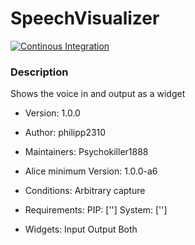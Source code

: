 # SpeechVisualizer

[![Continous Integration](https://gitlab.com/project-alice-assistant/skills/skill_SpeechVisualizer/badges/master/pipeline.svg)](https://gitlab.com/project-alice-assistant/skills/skill_SpeechVisualizer/pipelines/latest)


### Description
Shows the voice in and output as a widget

- Version: 1.0.0
- Author: philipp2310
- Maintainers: Psychokiller1888
- Alice minimum Version: 1.0.0-a6
- Conditions:
    Arbitrary capture

- Requirements:
    PIP: ['']
    System: ['']

- Widgets:
    Input
    Output
    Both

